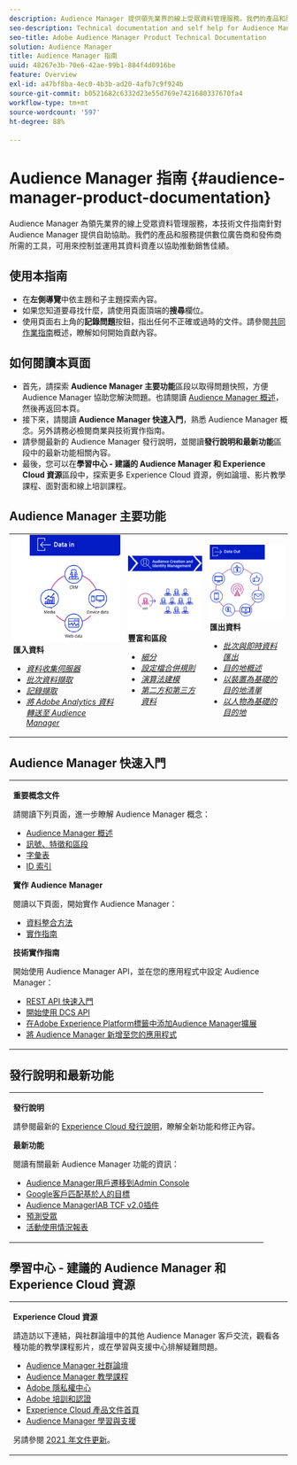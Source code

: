 ```yaml
---
description: Audience Manager 提供領先業界的線上受眾資料管理服務。我們的產品和服務提供數位廣告商和發佈商所需的工具，可用來控制並運用其資料資產以協助推動銷售佳績。
seo-description: Technical documentation and self help for Audience Manager (AAM). AAM provides industry-leading services for online audience data management, and give digital advertisers and publishers the tools they need to control and leverage their data assets to help drive sales success.
seo-title: Adobe Audience Manager Product Technical Documentation
solution: Audience Manager
title: Audience Manager 指南
uuid: 48267e3b-70e6-42ae-99b1-884f4d0916be
feature: Overview
exl-id: a47bf8ba-4ec0-4b3b-ad20-4afb7c9f924b
source-git-commit: b0521682c6332d23e55d769e7421680337670fa4
workflow-type: tm+mt
source-wordcount: '597'
ht-degree: 88%

---
```


# Audience Manager 指南 {#audience-manager-product-documentation}

Audience Manager 為領先業界的線上受眾資料管理服務，本技術文件指南針對 Audience Manager 提供自助協助。我們的產品和服務提供數位廣告商和發佈商所需的工具，可用來控制並運用其資料資產以協助推動銷售佳績。

## 使用本指南

* 在&#x200B;**左側導覽**&#x200B;中依主題和子主題探索內容。
* 如果您知道要尋找什麼，請使用頁面頂端的&#x200B;**搜尋**&#x200B;欄位。
* 使用頁面右上角的&#x200B;**記錄問題**&#x200B;按鈕，指出任何不正確或過時的文件。請參閱[共同作業指南](https://experienceleague.adobe.com/docs/contributor/contributor-guide/introduction.html)概述，瞭解如何開始貢獻內容。

## 如何閱讀本頁面

* 首先，請探索 **Audience Manager 主要功能**&#x200B;區段以取得問題快照，方便 Audience Manager 協助您解決問題。也請閱讀 [Audience Manager 概述](/help/using/overview/aam-overview.md)，然後再返回本頁。
* 接下來，請閱讀 **Audience Manager 快速入門**，熟悉 Audience Manager 概念。另外請務必檢閱商業與技術實作指南。
* 請參閱最新的 Audience Manager 發行說明，並閱讀&#x200B;**發行說明和最新功能**&#x200B;區段中的最新功能相關內容。
* 最後，您可以在&#x200B;**學習中心 - 建議的 Audience Manager 和 Experience Cloud 資源**&#x200B;區段中，探索更多 Experience Cloud 資源，例如論壇、影片教學課程、面對面和線上培訓課程。

## Audience Manager 主要功能

<table style="table-layout:fixed">
   <td>
      <img alt="資料輸入" src="/help/using/overview/assets/data-in.png"/>
      <div>
         <b>匯入資料</b>
      </div>
      <p>
         <em><ul><li><a href="/help/using/api/dcs-intro/dcs-api-reference/dcs-api-reference-overview.md">資料收集伺服器</a></li><li><a href="/help/using/integration/sending-audience-data/batch-data-transfer-explained/batch-data-transfer-overview.md">批次資料擷取</a></li><li><a href="/help/using/reporting/audience-optimization-reports/metadata-files-intro/metadata-files-intro.md">記錄擷取</a></li><li><a href="/help/using/integration/integration-other-solutions/audience-management-module.md">將 Adobe Analytics 資料轉送至 Audience Manager</a></li></ul></em>
      <p>
   </td>
   <td>
      <img alt="豐富和區段" src="/help/using/overview/assets/enrich-segment.png"/>
      <div>
         <b>豐富和區段</b>
      </div>
      <p>
       <em><ul><li><a href="/help/using/features/segments/segments-purpose.md">細分</a></li><li><a href="/help/using/features/profile-merge-rules/merge-rules-overview.md">設定檔合併規則</a></li><li><a href="/help/using/features/algorithmic-models/understanding-models.md">演算法建模</a></li><li><a href="/help/using/overview/data-types-collected.md">第二方和第三方資料</a></li></ul></em>
      <p>
   </td>
   <td>
      <img alt="資料輸出" src="/help/using/overview/assets/data-out.png"/>
      </a>
      <div>
         <b>匯出資料</b>
      </div>
      <p>
      <p>
         <em><ul><li><a href="/help/using/integration/receiving-audience-data/receiving-audience-data-overview.md">批次與即時資料匯出</a></li><li><a href="/help/using/features/destinations/destinations.md">目的地概述</a></li><li><a href="/help/using/features/destinations/device-based-destinations-list.md">以裝置為基礎的目的地清單</a></li><li><a href="/help/using/features/destinations/people-based-destinations-overview.md">以人物為基礎的目的地</a></li></ul></em> 
      <p>
      <p>
   </td>
</table>


## Audience Manager 快速入門

<table> 
 <tbody> 
  <tr> 
   <td colname="col1"> <p><b>重要概念文件</b></p>
   <p>請閱讀下列頁面，進一步瞭解 Audience Manager 概念： 
   <ul><li><a href="/help/using/overview/aam-overview.md"> Audience Manager 概述</a></li><li><a href="/help/using/reference/signal-trait-segment.md">訊號、特徵和區段</a></li><li><a href="/help/using/reference/aam-glossary.md"> 字彙表</a> </li><li><a href="/help/using/reference/ids-in-aam.md">ID 索引</a></li></ul></p>

<p><b>實作 Audience Manager</b></p>
   <p> 閱讀以下頁面，開始實作 Audience Manager：
     <ul>
     <li><a href="/help/using/integration/data-integration-methods.md">資料整合方法</a></li>
     <li><a href="/help/using/integration/implement-audience-manager.md">實作指南</a></li>
     </ul> </p>

<p> <b>技術實作指南</b> </p> <p>開始使用 Audience Manager API，並在您的應用程式中設定 Audience Manager：</p> <p> 
     <ul id="ul_47C012F6AB3E4B73BA357027F4D15369">
     <li><a href="/help/using/api/rest-api-main/aam-api-getting-started.md">REST API 快速入門</a></li>
     <li><a href="/help/using/api/dcs-intro/dcs-event-calls/dcs-event-calls.md">開始使用 DCS API</a></li>
     <li><a href="https://experienceleague.adobe.com/docs/experience-platform/tags/extensions/adobe/audience-manager/overview.html">在Adobe Experience Platform標籤中添加Audience Manager擴展</a></li>
    <li><a href="https://aep-sdks.gitbook.io/docs/using-mobile-extensions/adobe-audience-manager">將 Audience Manager 新增至您的應用程式</a></li>
     </ul> </p>
    </td>

</tr> 
 </tbody> 
</table>

<!--

<table> 
 <tbody> 
  <tr> 
   <td colname="col1"> <p><b>Important Conceptual Documentation</b></p>
   <p>Read the pages below for a deeper understanding of Audience Manager concepts: 
   <ul><li><a href="https://experienceleague.adobe.com/docs/audience-manager/user-guide/overview/aam-overview.html"> Audience Manager Overview</a></li><li><a href="https://docs.adobe.com/help/en/audience-manager/user-guide/reference/aam-glossary.html"> Glossary</a> </li><li><a href="https://experienceleague.adobe.com/docs/audience-manager/user-guide/reference/ids-in-aam.html">Index of IDs</a></li><li><a href="https://docs.adobe.com/help/en/audience-manager/user-guide/reference/signal-trait-segment.html">Signals, Traits, and Segments</a></li></ul></p>
   <br>&nbsp;
   <p><b>Implement Audience Manager</b></p>
   <p> Get started with implementing Audience Manager by reading the pages below:
     <ul>
     <li><a href="https://experienceleague.adobe.com/docs/audience-manager/user-guide/implementation-integration-guides/data-integration-methods.html">Data Integration Methods</a></li>
     <li><a href="https://experienceleague.adobe.com/docs/audience-manager/user-guide/implementation-integration-guides/implement-audience-manager.html">Implementation Guide</a></li>
     </ul> </p>
     <br>&nbsp;
   <p> <b>Technical Implementation Guides</b> </p> <p>Get started with Audience Manager APIs and set up Audience Manager in your app:</p> <p> 
     <ul id="ul_47C012F6AB3E4B73BA357027F4D15369">
     <li><a href="https://experienceleague.adobe.com/docs/audience-manager/user-guide/api-and-sdk-code/rest-apis/aam-api-getting-started.html">Getting Started with REST APIs</a></li>
     <li><a href="https://experienceleague.adobe.com/docs/audience-manager/user-guide/api-and-sdk-code/dcs/dcs-event-calls/dcs-event-calls.html">Get started with the DCS API</a></li>
     <li><a href="https://experienceleague.adobe.com/docs/launch/using/extensions-ref/adobe-extension/adobe-audience-manager-extension.html">Add the Audience Manager extension to Adobe Experience Platform Launch</a></li>
    <li><a href="https://aep-sdks.gitbook.io/docs/using-mobile-extensions/adobe-audience-manager">Add Audience Manager to your app</a></li>
     </ul> </p>
    </td>
   <td colname="col2">  <p> <b>Collaborative Documentation</b> </p>
     <p>We welcome contributions to our documentation from all our readers. See the <a href="https://experienceleague.adobe.com/docs/contributor/contributor-guide/introduction.html">Collaboration Guide Overview</a> to learn how to start contributing.</p>
   <br>&nbsp;
   <p> <b>Release Notes</b> </p> <p> 
     See the latest <a href="https://experienceleague.adobe.com/docs/release-notes/experience-cloud/current.html" format="https" scope="external"> Experience Cloud Release Notes</a> for new features and fixes.</p> <br>&nbsp;
     <p> <b>Experience Cloud Resources</b> </p> <p> 
     <ul id="ul_E30EC96BDC624B5591F0470D430B7F41"> 
      <li id="li_F3A5CCFAE0F247CEB41A03CA8E03106B"><a href="https://forums.adobe.com/community/experience-cloud/analytics-cloud/audience-manager" format="https" scope="external"> Audience Manager Community Forums</a> </li>
      <li><a href="https://experienceleague.adobe.com/docs/audience-manager-learn/tutorials/overview.html" format="http" scope="external"> Audience Manager Tutorials</a> </li> 
      <li id="li_1737D63307024F26B1F967621613A5AC"><a href="https://www.adobe.com/privacy.html" format="http" scope="external"> Adobe Privacy Center</a> </li>  
      <li id="li_1938F7044F544481A6CC0F45CC22B80A"> <a href="https://helpx.adobe.com/learning.html?promoid=KAUDK" scope="external" format="http"> Adobe Training and Certifications</a> </li> 
      <li id="li_C71459E0D1464C05B8B9387C43541F17"> <a href="https://helpx.adobe.com/support/experience-cloud.html" scope="external" format="https">Experience Cloud Product Documentation Home</a> </li> 
      <li id="li_0DB1997FEB87484EBC07E03FD40AA39F"><a href="https://helpx.adobe.com/support/audience-manager.html" format="https" scope="external"> Audience Manager Learn &amp; Support</a> </li> 
     </ul> </p> 
     <br>&nbsp;
     <p>See also, <a href="https://experienceleague.adobe.com/docs/audience-manager/user-guide/documentation-updates/docs-2020.html"> 2020 Documentation Updates</a>. </p> </td>
  </tr> 
 </tbody> 
</table>

-->

## 發行說明和最新功能

<table> 
 <tbody> 
  <tr> 
   <td> <p> <b>發行說明</b> </p> <p> 
     請參閱最新的 <a href="https://experienceleague.adobe.com/docs/release-notes/experience-cloud/current.html" format="https" scope="external">Experience Cloud 發行說明</a>，瞭解全新功能和修正內容。</p> 
     <p> <b>最新功能</b> </p> <p> 
     閱讀有關最新 Audience Manager 功能的資訊：</p>
     <p><ul><li><a href="/help/using/docs-updates/docs-2021.md">Audience Manager用戶遷移到Admin Console</a></li><li><a href="/help/using/features/destinations/people-based-destinations-prerequisites.md">Google客戶匹配基於人的目標</a></li><li><a href="/help/using/overview/data-security-and-privacy/aam-iab-plugin.md">Audience ManagerIAB TCF v2.0插件</a></li><li><a href="/help/using/features/algorithmic-models/predictive-audiences.md">預測受眾</a></li><li><a href="/help/using/features/administration/activity-usage-reporting.md">活動使用情況報表</a></li>
     </ul></p>
    </td>
  </tr> 
 </tbody> 
</table>

<!--

**Release Notes**

See the latest [Experience Cloud Release Notes](https://experienceleague.adobe.com/docs/release-notes/experience-cloud/current.html) for new features and fixes.

<br>&nbsp;

**Latest features**

Read about the latest Audience Manager features:
* [Activity Usage Reporting](https://experienceleague.adobe.com/docs/audience-manager/user-guide/features/administration/activity-usage-reporting.html)
* [California Consumer Privacy Act (CCPA) Support and Privacy Documentation Overhaul](https://experienceleague.adobe.com/docs/audience-manager/user-guide/overview/data-privacy/data-privacy.html)
* [Intelligent Recommendations for Audience Marketplace Data, powered by Adobe Sensei](https://experienceleague.adobe.com/docs/audience-manager/user-guide/features/segments/trait-recommendations.html)
* [Profile Merge Rules Enhancements](https://experienceleague.adobe.com/docs/audience-manager/user-guide/features/profile-merge-rules/merge-rules-overview.html)
* [Bulk Management Tools Update](https://experienceleague.adobe.com/docs/audience-manager/user-guide/reference/bulk-management-tools/bulk-management-intro.html)

-->


## 學習中心 - 建議的 Audience Manager 和 Experience Cloud 資源


<table> 
 <tbody> 
  <tr> 
   <td colname="col2"> 
     <p> <b>Experience Cloud 資源</b> </p>
     <p>請造訪以下連結，與社群論壇中的其他 Audience Manager 客戶交流，觀看各種功能的教學課程影片，或在學習與支援中心排解疑難問題。</p>
     <p> 
     <ul id="ul_E30EC96BDC624B5591F0470D430B7F41"> 
      <li id="li_F3A5CCFAE0F247CEB41A03CA8E03106B"><a href="https://forums.adobe.com/community/experience-cloud/analytics-cloud/audience-manager" format="https" scope="external"> Audience Manager 社群論壇</a> </li>
      <li><a href="https://experienceleague.adobe.com/docs/audience-manager-learn/tutorials/overview.html" format="http" scope="external"> Audience Manager 教學課程</a> </li> 
      <li id="li_1737D63307024F26B1F967621613A5AC"><a href="https://www.adobe.com/tw/privacy.html" format="http" scope="external"> Adobe 隱私權中心</a> </li>  
      <li id="li_1938F7044F544481A6CC0F45CC22B80A"> <a href="https://helpx.adobe.com/tw/learning.html?promoid=KAUDK" scope="external" format="http"> Adobe 培訓和認證</a> </li> 
      <li id="li_C71459E0D1464C05B8B9387C43541F17"> <a href="https://helpx.adobe.com/tw/support/experience-cloud.html" scope="external" format="https">Experience Cloud 產品文件首頁</a> </li> 
      <li id="li_0DB1997FEB87484EBC07E03FD40AA39F"><a href="https://helpx.adobe.com/tw/support/audience-manager.html" format="https" scope="external"> Audience Manager 學習與支援</a> </li> 
     </ul> </p> 
     <p>另請參閱 <a href="https://experienceleague.adobe.com/docs/audience-manager/user-guide/documentation-updates/docs-2021.html">2021 年文件更新</a>。 </p> </td>
  </tr> 
 </tbody> 
</table>
